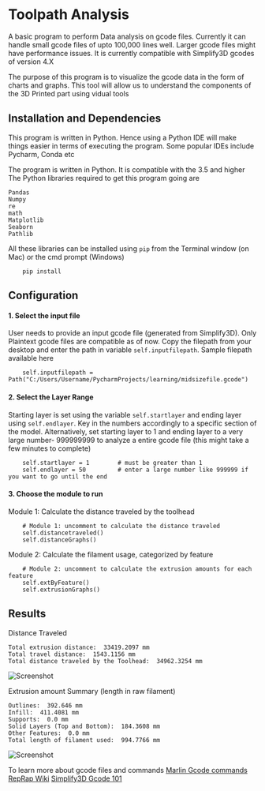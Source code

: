 # Toolpath Analysis

A basic program to perform Data analysis on gcode files. Currently it can handle small gcode files of upto 100,000 lines well. Larger gcode files might have performance issues.
It is currently compatible with Simplify3D gcodes of version 4.X

The purpose of this program is to visualize the gcode data in the form of charts and graphs. This tool will allow us to understand the components of the 3D Printed part using vidual tools

## Installation and Dependencies

This program is written in Python. Hence using a Python IDE will make things easier in terms of executing the program. Some popular IDEs include Pycharm, Conda etc

The program is written in Python. It is compatible with the 3.5 and higher
The Python libraries required to get this program going are 

    Pandas
    Numpy
    re
    math
    Matplotlib
    Seaborn
    Pathlib

All these libraries can be installed using `pip` from the Terminal window (on Mac) or the cmd prompt (Windows)

        pip install 

## Configuration

#### 1. Select the input file
User needs to provide an input gcode file (generated from Simplify3D). Only Plaintext gcode files are compatible as of now. Copy the filepath from your desktop and enter the path in variable `self.inputfilepath`. Sample filepath available here

        self.inputfilepath = Path("C:/Users/Username/PycharmProjects/learning/midsizefile.gcode")
        
#### 2. Select the Layer Range
Starting layer is set using the variable `self.startlayer` and ending layer using `self.endlayer`. Key in the numbers accordingly to a specific section of the model. Alternatively, set starting layer to 1 and ending layer to a very large number- 999999999 to analyze a entire gcode file (this might take a few minutes to complete)

        self.startlayer = 1        # must be greater than 1
        self.endlayer = 50         # enter a large number like 999999 if you want to go until the end

#### 3. Choose the module to run

Module 1: Calculate the distance traveled by the toolhead

        # Module 1: uncomment to calculate the distance traveled
        self.distancetraveled()
        self.distanceGraphs()
        
Module 2: Calculate the filament usage, categorized by feature

        # Module 2: uncomment to calculate the extrusion amounts for each feature
        self.extByFeature()
        self.extrusionGraphs()

## Results

Distance Traveled

    Total extrusion distance:  33419.2097 mm
    Total travel distance:  1543.1156 mm
    Total distance traveled by the Toolhead:  34962.3254 mm

![Screenshot](https://i.imgur.com/IPPJmSJ.png)

Extrusion amount Summary (length in raw filament)

    Outlines:  392.646 mm
    Infill:  411.4081 mm
    Supports:  0.0 mm
    Solid Layers (Top and Bottom):  184.3608 mm
    Other Features:  0.0 mm
    Total length of filament used:  994.7766 mm
    
![Screenshot](https://i.imgur.com/7FmlIRp.png)






To learn more about gcode files and commands
[Marlin Gcode commands](http://marlinfw.org/meta/gcode/) 
[RepRap Wiki](https://reprap.org/wiki/G-code)
[Simplify3D Gcode 101](https://www.simplify3d.com/support/articles/3d-printing-gcode-tutorial/)

